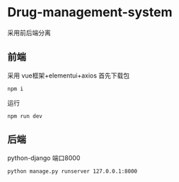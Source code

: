 # Drug-management-system
采用前后端分离
## 前端
采用 vue框架+elementui+axios
首先下载包
```
npm i
```
运行
```
npm run dev
```
## 后端
python-django
端口8000
```
python manage.py runserver 127.0.0.1:8000
```

